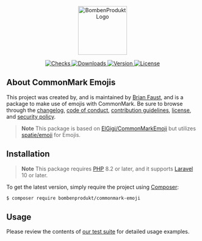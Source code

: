 <p align="center">
    <a href="https://bombenprodukt.com" target="_blank">
        <img src="https://raw.githubusercontent.com/faustbrian/assets/main/logo-text.svg" width="128" alt="BombenProdukt Logo" />
    </a>
</p>

<p align="center">
    <a href="https://github.com/faustbrian/commonmark-emoji/actions">
        <img src="https://badge.sh/github/check-runs/BombenProdukt/commonmark-emoji" alt="Checks" />
    </a>
    <a href="https://packagist.org/packages/bombenprodukt/commonmark-emoji">
        <img src="https://badge.sh/packagist/downloads/BombenProdukt/commonmark-emoji" alt="Downloads" />
    </a>
    <a href="https://packagist.org/packages/bombenprodukt/commonmark-emoji">
        <img src="https://badge.sh/packagist/version/BombenProdukt/commonmark-emoji" alt="Version" />
    </a>
    <a href="https://packagist.org/packages/bombenprodukt/commonmark-emoji">
        <img src="https://badge.sh/packagist/license/BombenProdukt/commonmark-emoji" alt="License" />
    </a>
</p>

## About CommonMark Emojis

This project was created by, and is maintained by [Brian Faust](https://github.com/faustbrian), and is a package to make use of emojis with CommonMark. Be sure to browse through the [changelog](CHANGELOG.md), [code of conduct](.github/CODE_OF_CONDUCT.md), [contribution guidelines](.github/CONTRIBUTING.md), [license](LICENSE), and [security policy](.github/SECURITY.md).

> **Note**
> This package is based on [ElGigi/CommonMarkEmoji](https://github.com/ElGigi/CommonMarkEmoji) but utilizes [spatie/emoji](https://github.com/spatie/emoji) for Emojis.

## Installation

> **Note**
> This package requires [PHP](https://www.php.net/) 8.2 or later, and it supports [Laravel](https://laravel.com/) 10 or later.

To get the latest version, simply require the project using [Composer](https://getcomposer.org/):

```bash
$ composer require bombenprodukt/commonmark-emoji
```

## Usage

Please review the contents of [our test suite](/tests) for detailed usage examples.
